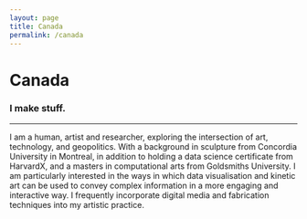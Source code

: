 ```yaml
---
layout: page
title: Canada
permalink: /canada
---
```

# Canada
### I make stuff.
--- 
I am a human, artist and researcher, exploring the intersection of art, technology, and geopolitics. With a background in sculpture from Concordia University in Montreal, in addition to holding a data science certificate from HarvardX, and a masters in computational arts from Goldsmiths University. I am particularly interested in the ways in which data visualisation and kinetic art can be used to convey complex information in a more engaging and interactive way. I frequently incorporate digital media and fabrication techniques into my artistic practice.